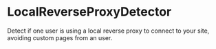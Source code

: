 # LocalReverseProxyDetector
Detect if one user is using a local reverse proxy to connect to your site, avoiding custom pages from an user.
